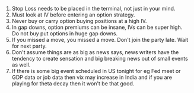 1. Stop Loss needs to be placed in the terminal, not just in your mind.
2. Must look at IV before entering an option strategy.
3. Never buy or carry option buying positions at a high IV.
4. In gap downs, option premiums can be insane, IVs can be super high. Do not buy put options in huge gap downs.
5. If you missed a move, you missed a move. Don't join the party late. Wait for next party.
6. Don't assume things are as big as news says, news writers have the tendency to create sensation and big breaking news out of small events as well.
7. If there is some big event scheduled in US tonight for eg Fed meet or GDP data or job data then vix may increase in India and if you are playing for theta decay then it won't be that good.

